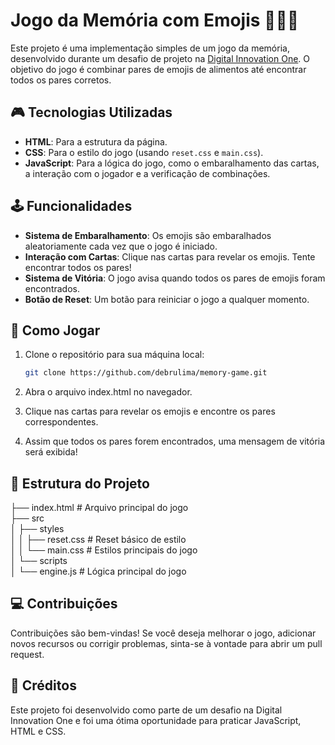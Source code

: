 # Jogo da Memória com Emojis 🍔🍕🍟

Este projeto é uma implementação simples de um jogo da memória, desenvolvido durante um desafio de projeto na [Digital Innovation One](https://www.dio.me/). O objetivo do jogo é combinar pares de emojis de alimentos até encontrar todos os pares corretos.

## 🎮 Tecnologias Utilizadas
- **HTML**: Para a estrutura da página.
- **CSS**: Para o estilo do jogo (usando `reset.css` e `main.css`).
- **JavaScript**: Para a lógica do jogo, como o embaralhamento das cartas, a interação com o jogador e a verificação de combinações.

## 🕹️ Funcionalidades
- **Sistema de Embaralhamento**: Os emojis são embaralhados aleatoriamente cada vez que o jogo é iniciado.
- **Interação com Cartas**: Clique nas cartas para revelar os emojis. Tente encontrar todos os pares!
- **Sistema de Vitória**: O jogo avisa quando todos os pares de emojis foram encontrados.
- **Botão de Reset**: Um botão para reiniciar o jogo a qualquer momento.

## 🚀 Como Jogar
1. Clone o repositório para sua máquina local:
   ```bash
   git clone https://github.com/debrulima/memory-game.git

2. Abra o arquivo index.html no navegador.

3. Clique nas cartas para revelar os emojis e encontre os pares correspondentes.

4. Assim que todos os pares forem encontrados, uma mensagem de vitória será exibida!

## 📂 Estrutura do Projeto
├── index.html        # Arquivo principal do jogo \
├── src \
│   ├── styles \
│   │   ├── reset.css # Reset básico de estilo \
│   │   └── main.css  # Estilos principais do jogo \
│   └── scripts \
│       └── engine.js # Lógica principal do jogo 

## 💻 Contribuições
Contribuições são bem-vindas! Se você deseja melhorar o jogo, adicionar novos recursos ou corrigir problemas, sinta-se à vontade para abrir um pull request.

## 👏 Créditos
Este projeto foi desenvolvido como parte de um desafio na Digital Innovation One e foi uma ótima oportunidade para praticar JavaScript, HTML e CSS.
